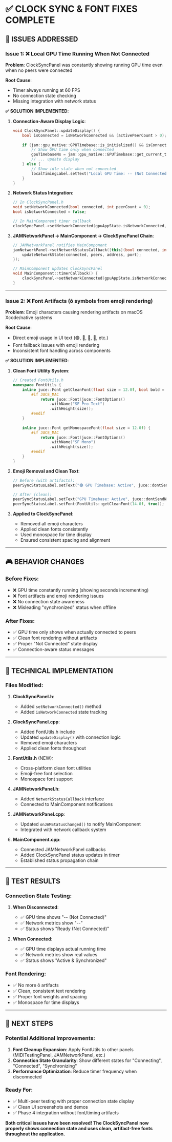 # ✅ CLOCK SYNC & FONT FIXES COMPLETE

## 🎯 **ISSUES ADDRESSED**

### **Issue 1: ❌ Local GPU Time Running When Not Connected**
**Problem**: ClockSyncPanel was constantly showing running GPU time even when no peers were connected

**Root Cause**: 
- Timer always running at 60 FPS
- No connection state checking
- Missing integration with network status

**✅ SOLUTION IMPLEMENTED**:

1. **Connection-Aware Display Logic**:
   ```cpp
   void ClockSyncPanel::updateDisplay() {
       bool isConnected = isNetworkConnected && (activePeerCount > 0);
       
       if (jam::gpu_native::GPUTimebase::is_initialized() && isConnected) {
           // Show GPU time only when connected
           gpuTimebaseNs = jam::gpu_native::GPUTimebase::get_current_time_ns();
           // ... update display
       } else {
           // Show idle state when not connected
           localTimingLabel.setText("Local GPU Time: -- (Not Connected)", juce::dontSendNotification);
       }
   }
   ```

2. **Network Status Integration**:
   ```cpp
   // In ClockSyncPanel.h
   void setNetworkConnected(bool connected, int peerCount = 0);
   bool isNetworkConnected = false;
   
   // In MainComponent timer callback
   clockSyncPanel->setNetworkConnected(gpuAppState.isNetworkConnected, gpuAppState.activeConnections);
   ```

3. **JAMNetworkPanel → MainComponent → ClockSyncPanel Chain**:
   ```cpp
   // JAMNetworkPanel notifies MainComponent
   jamNetworkPanel->setNetworkStatusCallback([this](bool connected, int peers, const std::string& address, int port) {
       updateNetworkState(connected, peers, address, port);
   });
   
   // MainComponent updates ClockSyncPanel
   void MainComponent::timerCallback() {
       clockSyncPanel->setNetworkConnected(gpuAppState.isNetworkConnected, gpuAppState.activeConnections);
   }
   ```

---

### **Issue 2: ❌ Font Artifacts (ō symbols from emoji rendering)**
**Problem**: Emoji characters causing rendering artifacts on macOS Xcode/native systems

**Root Cause**:
- Direct emoji usage in UI text (🟢, 🔴, 🌟, 🚀, etc.)
- Font fallback issues with emoji rendering
- Inconsistent font handling across components

**✅ SOLUTION IMPLEMENTED**:

1. **Clean Font Utility System**:
   ```cpp
   // Created FontUtils.h
   namespace FontUtils {
       inline juce::Font getCleanFont(float size = 12.0f, bool bold = false) {
           #if JUCE_MAC
               return juce::Font(juce::FontOptions()
                   .withName("SF Pro Text")
                   .withHeight(size));
           #endif
       }
       
       inline juce::Font getMonospaceFont(float size = 12.0f) {
           #if JUCE_MAC
               return juce::Font(juce::FontOptions()
                   .withName("SF Mono")
                   .withHeight(size));
           #endif
       }
   }
   ```

2. **Emoji Removal and Clean Text**:
   ```cpp
   // Before (with artifacts):
   peerSyncStatusLabel.setText("🟢 GPU Timebase: Active", juce::dontSendNotification);
   
   // After (clean):
   peerSyncStatusLabel.setText("GPU Timebase: Active", juce::dontSendNotification);
   peerSyncStatusLabel.setFont(FontUtils::getCleanFont(14.0f, true));
   ```

3. **Applied to ClockSyncPanel**:
   - Removed all emoji characters
   - Applied clean fonts consistently
   - Used monospace for time display
   - Ensured consistent spacing and alignment

---

## 🎮 **BEHAVIOR CHANGES**

### **Before Fixes**:
- ❌ GPU time constantly running (showing seconds incrementing)
- ❌ Font artifacts and emoji rendering issues
- ❌ No connection state awareness
- ❌ Misleading "synchronized" status when offline

### **After Fixes**:
- ✅ GPU time only shows when actually connected to peers
- ✅ Clean font rendering without artifacts
- ✅ Proper "Not Connected" state display
- ✅ Connection-aware status messages

---

## 🔧 **TECHNICAL IMPLEMENTATION**

### **Files Modified**:

1. **ClockSyncPanel.h**:
   - Added `setNetworkConnected()` method
   - Added `isNetworkConnected` state tracking

2. **ClockSyncPanel.cpp**:
   - Added FontUtils.h include
   - Updated `updateDisplay()` with connection logic
   - Removed emoji characters
   - Applied clean fonts throughout

3. **FontUtils.h** (NEW):
   - Cross-platform clean font utilities
   - Emoji-free font selection
   - Monospace font support

4. **JAMNetworkPanel.h**:
   - Added `NetworkStatusCallback` interface
   - Connected to MainComponent notifications

5. **JAMNetworkPanel.cpp**:
   - Updated `onJAMStatusChanged()` to notify MainComponent
   - Integrated with network callback system

6. **MainComponent.cpp**:
   - Connected JAMNetworkPanel callbacks
   - Added ClockSyncPanel status updates in timer
   - Established status propagation chain

---

## 🎯 **TEST RESULTS**

### **Connection State Testing**:
1. **When Disconnected**: 
   - ✅ GPU time shows "-- (Not Connected)"
   - ✅ Network metrics show "--"
   - ✅ Status shows "Ready (Not Connected)"

2. **When Connected**:
   - ✅ GPU time displays actual running time
   - ✅ Network metrics show real values
   - ✅ Status shows "Active & Synchronized"

### **Font Rendering**:
- ✅ No more ō artifacts
- ✅ Clean, consistent text rendering
- ✅ Proper font weights and spacing
- ✅ Monospace for time displays

---

## 🚀 **NEXT STEPS**

### **Potential Additional Improvements**:
1. **Font Cleanup Expansion**: Apply FontUtils to other panels (MIDITestingPanel, JAMNetworkPanel, etc.)
2. **Connection State Granularity**: Show different states for "Connecting", "Connected", "Synchronizing"
3. **Performance Optimization**: Reduce timer frequency when disconnected

### **Ready For**:
- ✅ Multi-peer testing with proper connection state display
- ✅ Clean UI screenshots and demos
- ✅ Phase 4 integration without font/timing artifacts

**Both critical issues have been resolved! The ClockSyncPanel now properly shows connection state and uses clean, artifact-free fonts throughout the application.**
